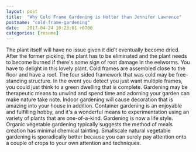 ```yaml
---
layout: post
title:  "Why Cold Frame Gardening is Hotter than Jennifer Lawrence"
postname: "cold-frame-gardening"
date:   2017-04-24 10:23:01 +0700
categories: [resume]
---
```

The plant itself will have no issue given it did't eventually become dried. After the former picking, the plant has to be eliminated and the plant needs to become burned if there's some sign of root damage in the eelworms. You have to delight in this lovely plant. Cold frames are assembled close to the floor and have a roof. The four sided framework that was cold may be free-standing structure. In the event you detect you just want multiple frames, you could just think to a green dwelling that is complete. Gardening may be therapeutic means to unwind and spend time and adorning your garden can make nature take note. Indoor gardening will cause decoration that is amazing into your house in addition. Container gardening is an enjoyable and fulfilling hobby, and it's a wonderful means to experimentation using an variety of plants that are one-of-a-kind. Gardening is now a life style. Organic vegetable gardening typically suggests the method of meals creation has minimal chemical tainting. Smallscale natural vegetable gardening is sporadically better because you can surely pay attention onto a couple of crops to your own attention and techniques.

